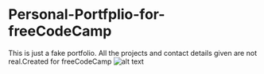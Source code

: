 # Personal-Portfplio-for-freeCodeCamp
This is just a fake portfolio. All the projects and contact details given are not real.Created for freeCodeCamp
![alt text](https://firebasestorage.googleapis.com/v0/b/nmfirebaseproject-ea20f.appspot.com/o/personal-port.PNG?alt=media&token=138722b7-286e-488f-85f1-433752966544)
